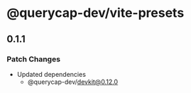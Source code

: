 # @querycap-dev/vite-presets

## 0.1.1
### Patch Changes

- Updated dependencies
  - @querycap-dev/devkit@0.12.0
